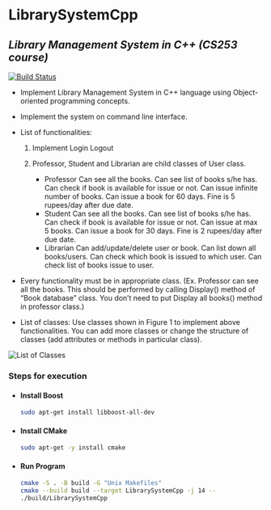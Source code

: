# LibrarySystemCpp

## _Library Management System in C++ (CS253 course)_

[![Build Status](https://github.com/nsingla20/LibrarySystemCpp/actions/workflows/cmake.yml/badge.svg)](https://travis-ci.org/joemccann/dillinger)

- Implement Library Management System in C++ language using Object-oriented programming concepts.
- Implement the system on command line interface.
- List of functionalities:

   1. Implement Login Logout
   2. Professor, Student and Librarian are child classes of User class.

       - Professor Can see all the books. Can see list of books s/he has. Can check if book is available for issue or not. Can issue infinite number of books. Can issue a book for 60 days. Fine is 5 rupees/day after due date.
       - Student Can see all the books. Can see list of books s/he has. Can check if book is available for issue or not. Can issue at max 5 books. Can issue a book for 30 days. Fine is 2 rupees/day after due date.
       - Librarian Can add/update/delete user or book. Can list down all books/users. Can check which book is issued to which user. Can check list of books issue to user.
- Every functionality must be in appropriate class. (Ex. Professor can see all the books. This should be performed by calling Display() method of “Book database” class. You don’t need to put Display all books() method in professor class.)
- List of classes: Use classes shown in Figure 1 to implement above functionalities. You can add more classes or change the structure of classes (add attributes or methods in particular class).

![List of Classes](https://iitk-my.sharepoint.com/:i:/g/personal/nsingla20_iitk_ac_in/EXWxT3wnYa5JueRvtLrRIHQBorblrGMNxWPddFZd-cAswQ?e=SOa2gT)

### Steps for execution

- #### Install Boost

    ```sh
    sudo apt-get install libboost-all-dev
    ```

- #### Install CMake

    ```sh
    sudo apt-get -y install cmake
    ```

- #### Run Program

    ```sh
    cmake -S . -B build -G "Unix Makefiles"
    cmake --build build --target LibrarySystemCpp -j 14 --
    ./build/LibrarySystemCpp
    ```
